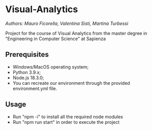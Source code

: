 # Visual-Analytics
*Authors: Mauro Ficorella, Valentina Sisti, Martina Turbessi*

Project for the course of Visual Analytics from the master degree in "Engineering in Computer Science" at Sapienza

## Prerequisites
* Windows/MacOS operating system;
* Python 3.9.x;
* Node.js 18.3.0;
* You can recreate our environment through the provided environment.yml file.

## Usage
* Run "npm -i" to install all the required node modules
* Run "npm run start" in order to execute the project

